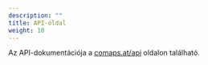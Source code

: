 ```yaml
---
description: ""
title: API-oldal
weight: 10
---
```


Az API-dokumentációja a [comaps.at/api](https://comaps.at/api) oldalon
található.
